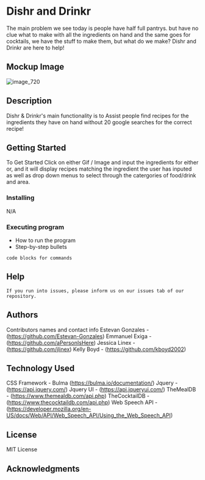 # Dishr and Drinkr

The main problem we see today is people have half full pantrys. but have no clue what to make with all the ingredients on hand
and the same goes for cocktails, we have the stuff to make them, but what do we make? Dishr and Drinkr are here to help!

## Mockup Image
![image_720](https://github.com/Estevan-Gonzales/project-1-placeholder/assets/145223393/1fccbc72-9c6c-40ca-babd-ec685369846c)


## Description

Dishr & Drinkr's main functionality is to Assist people find recipes for the ingredients they have on hand without 20 google searches for the correct recipe!

## Getting Started

To Get Started Click on either Gif / Image and input the ingredients for either or, and it will display recipes matching the ingredient the user has inputed as well as drop down menus to select through the catergories of food/drink and area.

### Installing
N/A

### Executing program

* How to run the program
* Step-by-step bullets

```
code blocks for commands
```

## Help

```
If you run into issues, please inform us on our issues tab of our repository.
```

## Authors
Contributors names and contact info
Estevan Gonzales - (https://github.com/Estevan-Gonzales)
Emmanuel Exiga - (https://github.com/aPersonIsHere)
Jessica Linex - (https://github.com/jlinex)
Kelly Boyd - (https://github.com/kboyd2002)

## Technology Used
CSS Framework - Bulma (https://bulma.io/documentation/)
Jquery - (https://api.jquery.com/)
Jquery UI - (https://api.jqueryui.com/)
TheMealDB - (https://www.themealdb.com/api.php)
TheCocktailDB - (https://www.thecocktaildb.com/api.php)
Web Speech API - (https://developer.mozilla.org/en-US/docs/Web/API/Web_Speech_API/Using_the_Web_Speech_API)

## License

MIT License

## Acknowledgments
